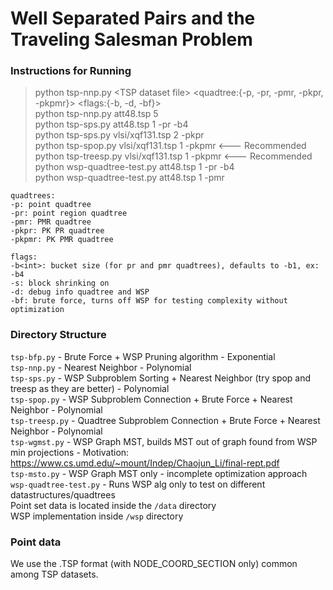 # Well Separated Pairs and the Traveling Salesman Problem

### Instructions for Running
>python tsp-nnp.py \<TSP dataset file\> <separation factor> <quadtree:{-p, -pr, -pmr, -pkpr, -pkpmr}> <flags:{-b<int>, -d, -bf}> \
>python tsp-nnp.py att48.tsp 5 \
>python tsp-sps.py att48.tsp 1 -pr -b4 \
>python tsp-sps.py vlsi/xqf131.tsp 2 -pkpr \
>python tsp-spop.py vlsi/xqf131.tsp 1 -pkpmr       <--- Recommended \
>python tsp-treesp.py vlsi/xqf131.tsp 1 -pkpmr     <--- Recommended \
>python wsp-quadtree-test.py att48.tsp 1 -pr -b4 \
>python wsp-quadtree-test.py att48.tsp 1 -pmr

```
quadtrees:
-p: point quadtree 
-pr: point region quadtree
-pmr: PMR quadtree 
-pkpr: PK PR quadtree 
-pkpmr: PK PMR quadtree

flags:
-b<int>: bucket size (for pr and pmr quadtrees), defaults to -b1, ex: -b4
-s: block shrinking on
-d: debug info quadtree and WSP
-bf: brute force, turns off WSP for testing complexity without optimization
```

### Directory Structure
`tsp-bfp.py` - Brute Force + WSP Pruning algorithm - Exponential \
`tsp-nnp.py` - Nearest Neighbor - Polynomial \
`tsp-sps.py` - WSP Subproblem Sorting + Nearest Neighbor (try spop and treesp as they are better) - Polynomial \
`tsp-spop.py` - WSP Subproblem Connection + Brute Force + Nearest Neighbor - Polynomial \
`tsp-treesp.py` - Quadtree Subproblem Connection + Brute Force + Nearest Neighbor - Polynomial \
`tsp-wgmst.py` - WSP Graph MST, builds MST out of graph found from WSP min projections - Motivation: https://www.cs.umd.edu/~mount/Indep/Chaojun_Li/final-rept.pdf \
`tsp-msto.py` - WSP Graph MST only - incomplete optimization approach \
`wsp-quadtree-test.py` - Runs WSP alg only to test on different datastructures/quadtrees \
Point set data is located inside the `/data` directory \
WSP implementation inside `/wsp` directory

### Point data
We use the .TSP format (with NODE_COORD_SECTION only) common among TSP datasets.
